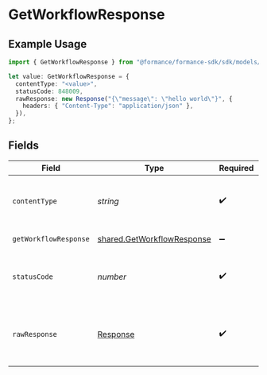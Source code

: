 # GetWorkflowResponse

## Example Usage

```typescript
import { GetWorkflowResponse } from "@formance/formance-sdk/sdk/models/operations";

let value: GetWorkflowResponse = {
  contentType: "<value>",
  statusCode: 848009,
  rawResponse: new Response("{\"message\": \"hello world\"}", {
    headers: { "Content-Type": "application/json" },
  }),
};
```

## Fields

| Field                                                                           | Type                                                                            | Required                                                                        | Description                                                                     |
| ------------------------------------------------------------------------------- | ------------------------------------------------------------------------------- | ------------------------------------------------------------------------------- | ------------------------------------------------------------------------------- |
| `contentType`                                                                   | *string*                                                                        | :heavy_check_mark:                                                              | HTTP response content type for this operation                                   |
| `getWorkflowResponse`                                                           | [shared.GetWorkflowResponse](../../../sdk/models/shared/getworkflowresponse.md) | :heavy_minus_sign:                                                              | The workflow                                                                    |
| `statusCode`                                                                    | *number*                                                                        | :heavy_check_mark:                                                              | HTTP response status code for this operation                                    |
| `rawResponse`                                                                   | [Response](https://developer.mozilla.org/en-US/docs/Web/API/Response)           | :heavy_check_mark:                                                              | Raw HTTP response; suitable for custom response parsing                         |